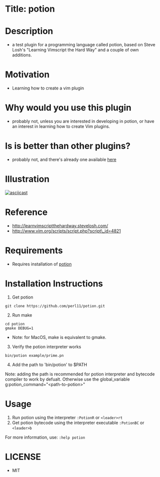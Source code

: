 # Title: potion
# Description
* a test plugin for a programming language called potion, based on Steve Losh's "Learning Vimscript the Hard Way" and a couple of own additions.

# Motivation
* Learning how to create a vim plugin

# Why would you use this plugin
* probably not, unless you are interested in developing in potion, or have an interest in learning how to create Vim plugins.

# Is is better than other plugins?
* probably not, and there's already one available [here](http://www.vim.org/scripts/script.php?script\_id=4821)

# Illustration
[![asciicast](https://asciinema.org/a/BsGakXMeGLaU5eWXFumCG5NbD.png)](https://asciinema.org/a/BsGakXMeGLaU5eWXFumCG5NbD)
 
# Reference 
* http://learnvimscriptthehardway.stevelosh.com/
* http://www.vim.org/scripts/script.php?script\_id=4821

# Requirements
* Requires installation of [potion](http://perl11.org/potion/)

# Installation Instructions
1. Get potion
```
git clone https://github.com/perl11/potion.git
```
2. Run make
```
cd potion
gmake DEBUG=1
```
* Note: for MacOS, make is equivalent to gmake.

3. Verify the potion interpreter works
```
bin/potion example/prime.pn
```
4. Add the path to 'bin/potion' to $PATH
 
Note: adding the path is recommended for potion interpreter and bytecode compiler to work by defualt. Otherwise use the global\_variable g:potion\_command="\<path-to-potion\>"

# Usage

1. Run potion using the interpreter
```:PotionR``` or ```<leader>rt```
2. Get potion bytecode using the interpreter executable
```:PotionBC``` or ```<leader>b```

For more information, use:
```:help potion```

# LICENSE
* MIT

